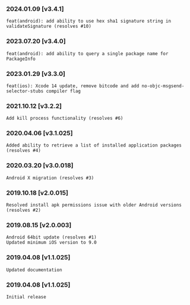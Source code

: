 ### 2024.01.09 [v3.4.1]

```
feat(android): add ability to use hex sha1 signature string in validateSignature (resolves #10)
```

### 2023.07.20 [v3.4.0]

```
feat(android): add ability to query a single package name for PackageInfo
```

### 2023.01.29 [v3.3.0]

```
feat(ios): Xcode 14 update, remove bitcode and add no-objc-msgsend-selector-stubs compiler flag 
```

### 2021.10.12 [v3.2.2]

```
Add kill process functionality (resolves #6)
```



### 2020.04.06 [v3.1.025]

```
Added ability to retrieve a list of installed application packages (resolves #4)
```


### 2020.03.20 [v3.0.018]

```
Android X migration (resolves #3)
```


### 2019.10.18 [v2.0.015]

```
Resolved install apk permissions issue with older Android versions (resolves #2)
```


### 2019.08.15 [v2.0.003]

```
Android 64bit update (resolves #1)
Updated minimum iOS version to 9.0
```


### 2019.04.08 [v1.1.025]

```
Updated documentation
```


### 2019.04.08 [v1.1.025]

```
Initial release
```
